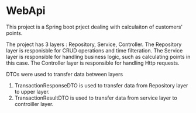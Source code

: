 # WebApi
This project is a Spring boot prject dealing with calculaiton of customers' points. 

The project has 3 layers : Repository, 
                           Service, 
                           Controller. 
The Repository layer is responisble for CRUD operations and time filteration. 
The Service layer is responsible for handling business logic, such as calculating points in this case. 
The Controller layer is responsible for handling Http requests. 

DTOs were used to transfer data between layers
1. TransactionResponseDTO is used to transfer data from Repository layer to upper layer. 
2. TransactionResultDTO is used to transfer data from service layer to controiller layer.

